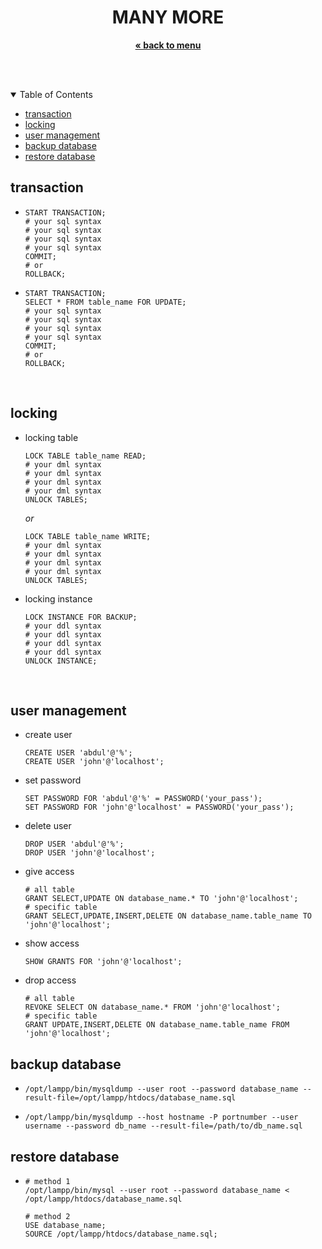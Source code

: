 
<p align="center">
    <h1 align="center">MANY MORE</h1>
    <p align="center">
        <a href="../README.md"><strong>« back to menu</strong></a>
    </p>
    <br />
    <br />
</p>

<details open="open">
  <summary>Table of Contents</summary>
  <ul>
    <li><a href="#transaction">transaction</a></li>
    <li><a href="#locking">locking</a></li>
    <li><a href="#user-management">user management</a></li>
    <li><a href="#backup-database">backup database</a></li>
    <li><a href="#restore-database">restore database</a></li>
  </ul>
</details>

## transaction
*   ```
    START TRANSACTION;
    # your sql syntax
    # your sql syntax
    # your sql syntax
    # your sql syntax
    COMMIT;
    # or
    ROLLBACK;
    ```  
*   ```
    START TRANSACTION;
    SELECT * FROM table_name FOR UPDATE;
    # your sql syntax
    # your sql syntax
    # your sql syntax
    # your sql syntax
    COMMIT;
    # or
    ROLLBACK;
    ```  
    <br/>

## locking 
*   locking table
    ```
    LOCK TABLE table_name READ;
    # your dml syntax
    # your dml syntax
    # your dml syntax
    # your dml syntax
    UNLOCK TABLES;
    ```  

    _or_
    <br/>

    ```
    LOCK TABLE table_name WRITE;
    # your dml syntax
    # your dml syntax
    # your dml syntax
    # your dml syntax
    UNLOCK TABLES;
    ```  

*   locking instance
    ```
    LOCK INSTANCE FOR BACKUP;
    # your ddl syntax
    # your ddl syntax
    # your ddl syntax
    # your ddl syntax
    UNLOCK INSTANCE;
    ```  
    <br/>

## user management
* create user
    ```
    CREATE USER 'abdul'@'%';
    CREATE USER 'john'@'localhost';
    ```
* set password
    ```
    SET PASSWORD FOR 'abdul'@'%' = PASSWORD('your_pass');
    SET PASSWORD FOR 'john'@'localhost' = PASSWORD('your_pass');
    ```
* delete user
    ```
    DROP USER 'abdul'@'%';
    DROP USER 'john'@'localhost';
    ```
* give access
    ```
    # all table
    GRANT SELECT,UPDATE ON database_name.* TO 'john'@'localhost';
    # specific table
    GRANT SELECT,UPDATE,INSERT,DELETE ON database_name.table_name TO 'john'@'localhost';
    ```
* show access
    ```
    SHOW GRANTS FOR 'john'@'localhost';
    ```
* drop access
    ```
    # all table
    REVOKE SELECT ON database_name.* FROM 'john'@'localhost';
    # specific table
    GRANT UPDATE,INSERT,DELETE ON database_name.table_name FROM 'john'@'localhost';
    ```

## backup database
* ```
  /opt/lampp/bin/mysqldump --user root --password database_name --result-file=/opt/lampp/htdocs/database_name.sql
  ```
  
* ```
  /opt/lampp/bin/mysqldump --host hostname -P portnumber --user username --password db_name --result-file=/path/to/db_name.sql
  ```
## restore database
* ```
  # method 1
  /opt/lampp/bin/mysql --user root --password database_name < /opt/lampp/htdocs/database_name.sql
  
  # method 2
  USE database_name;
  SOURCE /opt/lampp/htdocs/database_name.sql;
  ```
